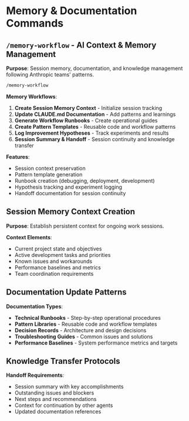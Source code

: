# Memory & Documentation Commands

## `/memory-workflow` - AI Context & Memory Management

**Purpose**: Session memory, documentation, and knowledge management following Anthropic teams' patterns.

```bash
/memory-workflow
```

**Memory Workflows**:
1. **Create Session Memory Context** - Initialize session tracking
2. **Update CLAUDE.md Documentation** - Add patterns and learnings
3. **Generate Workflow Runbooks** - Create operational guides
4. **Create Pattern Templates** - Reusable code and workflow patterns
5. **Log Improvement Hypotheses** - Track experiments and results
6. **Session Summary & Handoff** - Session continuity and knowledge transfer

**Features**:
- Session context preservation
- Pattern template generation
- Runbook creation (debugging, deployment, development)
- Hypothesis tracking and experiment logging
- Handoff documentation for session continuity

## Session Memory Context Creation

**Purpose**: Establish persistent context for ongoing work sessions.

**Context Elements**:
- Current project state and objectives
- Active development tasks and priorities
- Known issues and workarounds
- Performance baselines and metrics
- Team coordination requirements

## Documentation Update Patterns

**Documentation Types**:
- **Technical Runbooks** - Step-by-step operational procedures
- **Pattern Libraries** - Reusable code and workflow templates
- **Decision Records** - Architecture and design decisions
- **Troubleshooting Guides** - Common issues and solutions
- **Performance Baselines** - System performance metrics and targets

## Knowledge Transfer Protocols

**Handoff Requirements**:
- Session summary with key accomplishments
- Outstanding issues and blockers
- Next steps and recommendations
- Context for continuation by other agents
- Updated documentation references